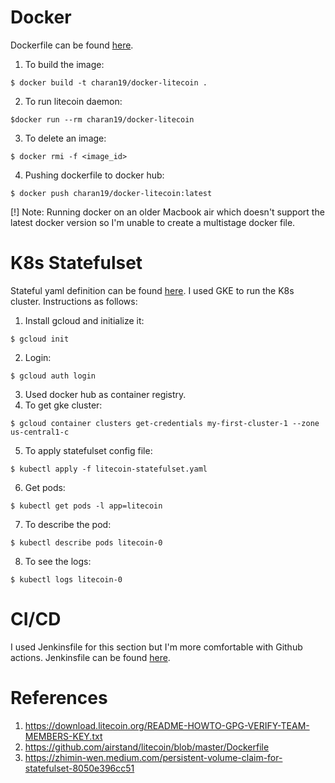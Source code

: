# Docker
Dockerfile can be found [here](https://github.com/c-raj/litecoin/blob/main/Dockerfile).
1. To build the image: 
```
$ docker build -t charan19/docker-litecoin .
```
2. To run litecoin daemon: 
```
$docker run --rm charan19/docker-litecoin
```
3. To delete an image: 
```
$ docker rmi -f <image_id>
```
4. Pushing dockerfile to docker hub: 
```
$ docker push charan19/docker-litecoin:latest
```
[!] Note: Running docker on an older Macbook air which doesn't support the latest docker version so I'm unable to create a multistage docker file.

# K8s Statefulset
Stateful yaml definition can be found [here](https://github.com/c-raj/litecoin/blob/main/litecoin-statefulset.yaml).
I used GKE to run the K8s cluster. Instructions as follows:
1. Install gcloud and initialize it:
```
$ gcloud init
```
2. Login: 
```
$ gcloud auth login
```
3. Used docker hub as container registry.
4. To get gke cluster: 
```
$ gcloud container clusters get-credentials my-first-cluster-1 --zone us-central1-c
```
5. To apply statefulset config file: 
```
$ kubectl apply -f litecoin-statefulset.yaml
```
6. Get pods: 
```
$ kubectl get pods -l app=litecoin
```
7. To describe the pod: 
```
$ kubectl describe pods litecoin-0
```
8. To see the logs: 
```
$ kubectl logs litecoin-0
```

# CI/CD
I used Jenkinsfile for this section but I'm more comfortable with Github actions. Jenkinsfile can be found [here](https://github.com/c-raj/litecoin/blob/main/Jenkinsfile).

# References
1. https://download.litecoin.org/README-HOWTO-GPG-VERIFY-TEAM-MEMBERS-KEY.txt
2. https://github.com/airstand/litecoin/blob/master/Dockerfile
3. https://zhimin-wen.medium.com/persistent-volume-claim-for-statefulset-8050e396cc51


